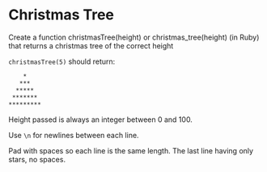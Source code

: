 # Christmas Tree

Create a function christmasTree(height) or christmas_tree(height) (in Ruby) that returns a christmas tree of the correct height

```christmasTree(5)``` should return:

        *    
       ***   
      *****  
     ******* 
    *********
Height passed is always an integer between 0 and 100.

Use ```\n``` for newlines between each line.

Pad with spaces so each line is the same length. The last line having only stars, no spaces.